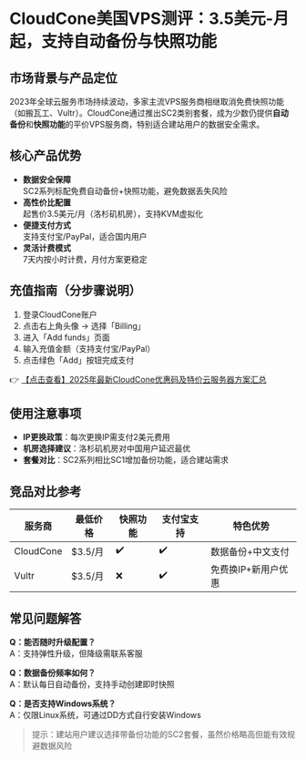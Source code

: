 # CloudCone美国VPS测评：3.5美元-月起，支持自动备份与快照功能

## 市场背景与产品定位
2023年全球云服务市场持续波动，多家主流VPS服务商相继取消免费快照功能（如搬瓦工、Vultr）。CloudCone通过推出SC2类别套餐，成为少数仍提供**自动备份**和**快照功能**的平价VPS服务商，特别适合建站用户的数据安全需求。

## 核心产品优势
- **数据安全保障**  
  SC2系列标配免费自动备份+快照功能，避免数据丢失风险
- **高性价比配置**  
  起售价3.5美元/月（洛杉矶机房），支持KVM虚拟化
- **便捷支付方式**  
  支持支付宝/PayPal，适合国内用户
- **灵活计费模式**  
  7天内按小时计费，月付方案更稳定

## 充值指南（分步骤说明）
1. 登录CloudCone账户
2. 点击右上角头像 → 选择「Billing」
3. 进入「Add funds」页面
4. 输入充值金额（支持支付宝/PayPal）
5. 点击绿色「Add」按钮完成支付

👉 [【点击查看】2025年最新CloudCone优惠码及特价云服务器方案汇总](https://bit.ly/Cloudcone)

## 使用注意事项
- **IP更换政策**：每次更换IP需支付2美元费用
- **机房选择建议**：洛杉矶机房对中国用户延迟最优
- **套餐对比**：SC2系列相比SC1增加备份功能，适合建站需求

## 竞品对比参考
| 服务商   | 最低价格 | 快照功能 | 支付宝支持 | 特色优势               |
|----------|----------|----------|------------|------------------------|
| CloudCone | $3.5/月  | ✔️       | ✔️         | 数据备份+中文支付      |
| Vultr    | $3.5/月  | ❌       | ✔️         | 免费换IP+新用户优惠    |

## 常见问题解答
**Q：能否随时升级配置？**  
A：支持弹性升级，但降级需联系客服

**Q：数据备份频率如何？**  
A：默认每日自动备份，支持手动创建即时快照

**Q：是否支持Windows系统？**  
A：仅限Linux系统，可通过DD方式自行安装Windows

> 提示：建站用户建议选择带备份功能的SC2套餐，虽然价格略高但能有效规避数据风险